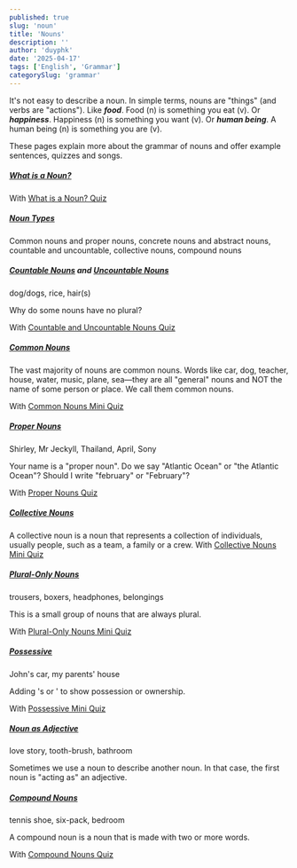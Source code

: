 ```yaml
---
published: true
slug: 'noun'
title: 'Nouns'
description: ''
author: 'duyphk'
date: '2025-04-17'
tags: ['English', 'Grammar']
categorySlug: 'grammar'
---
```


It's not easy to describe a noun. 
In simple terms, nouns are "things" (and verbs are "actions"). 
Like ***food***. Food (n) is something you eat (v). 
Or ***happiness***. Happiness (n) is something you want (v). 
Or ***human being***. A human being (n) is something you are (v).

These pages explain more about the grammar of nouns and offer example sentences, quizzes and songs.

##### [What is a Noun?](/grammar/noun-what)

With [What is a Noun? Quiz](https://www.englishclub.com/grammar/noun-what-quiz.php)

##### [Noun Types](https://www.englishclub.com/grammar/nouns-types.php)

Common nouns and proper nouns, concrete nouns and abstract nouns, countable and uncountable, collective nouns, compound nouns

##### [Countable Nouns](https://www.englishclub.com/grammar/nouns-countable.php) and [Uncountable Nouns](https://www.englishclub.com/grammar/nouns-countable-un.php)

dog/dogs, rice, hair(s)

Why do some nouns have no plural?

With [Countable and Uncountable Nouns Quiz](https://www.englishclub.com/grammar/nouns-count-quiz.php)

##### [Common Nouns](https://www.englishclub.com/grammar/nouns-common.php)

The vast majority of nouns are common nouns. Words like car, dog, teacher, house, water, music, plane, sea—they are all "general" nouns and NOT the name of some person or place. We call them common nouns.

With [Common Nouns Mini Quiz](https://www.englishclub.com/grammar/nouns-common.php#miniquiz)

##### [Proper Nouns](https://www.englishclub.com/grammar/nouns-proper.php)

Shirley, Mr Jeckyll, Thailand, April, Sony

Your name is a "proper noun". Do we say "Atlantic Ocean" or "the Atlantic Ocean"? Should I write "february" or "February"?

With [Proper Nouns Quiz](https://www.englishclub.com/grammar/nouns-proper-quiz.php)

##### [Collective Nouns](https://www.englishclub.com/grammar/nouns-collective.php)

A collective noun is a noun that represents a collection of individuals, usually people, such as a team, a family or a crew.
With [Collective Nouns Mini Quiz](https://www.englishclub.com/grammar/nouns-collective.php#miniquiz)

##### [Plural-Only Nouns](https://www.englishclub.com/grammar/nouns-plural-only.php)

trousers, boxers, headphones, belongings

This is a small group of nouns that are always plural.

With [Plural-Only Nouns Mini Quiz](https://www.englishclub.com/grammar/nouns-plural-only.php#miniquiz)

##### [Possessive](https://www.englishclub.com/grammar/nouns-possessive.php)

John's car, my parents' house

Adding 's or ' to show possession or ownership.

With [Possessive Mini Quiz](https://www.englishclub.com/grammar/nouns-possessive.php#miniquiz)

##### [Noun as Adjective](https://www.englishclub.com/grammar/nouns-adjective.php)

love story, tooth-brush, bathroom

Sometimes we use a noun to describe another noun. In that case, the first noun is "acting as" an adjective.

##### [Compound Nouns](https://www.englishclub.com/grammar/nouns-compound.php)

tennis shoe, six-pack, bedroom

A compound noun is a noun that is made with two or more words.

With [Compound Nouns Quiz](https://www.englishclub.com/grammar/nouns-compound-quiz.php)
